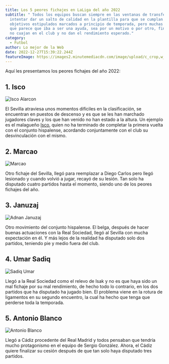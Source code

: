 ```yaml
---
title: Los 5 peores fichajes en LaLiga del año 2022
subtitle: " Todos los equipos buscan siempre en las ventanas de transferencia el
  intentar dar un salto de calidad en la plantilla para que se cumplan los
  objetivos estipulados marcados a principio de temporada, pero muchas veces, lo
  que parece que iba a ser una ayuda, sea por un motivo o por otro, finalmente
  no cuajan en el club y no dan el rendimiento esperado."
category:
  - Futbol
author: Lo mejor de la Web
date: 2022-12-27T15:39:22.244Z
featureImage: https://images2.minutemediacdn.com/image/upload/c_crop,w_4000,h_2250,x_0,y_157/c_fill,w_1080,ar_16:9,f_auto,q_auto,g_auto/images%2FGettyImages%2Fmmsport%2F90min_es_international_web%2F01gn9x9hy3b2q78q44dg.jpg
---
```

Aquí les presentamos los peores fichajes del año 2022:

## 1. Isco

![Isco Alarcon](https://images2.minutemediacdn.com/image/upload/c_crop,w_1023,h_682,x_0,y_0/c_fill,w_720,ar_3:2,f_auto,q_auto,g_auto/images/GettyImages/mmsport/90min_es_international_web/01gn9wkyn5yq1spaqhy1.jpg "Isco Alarcon")

El Sevilla atraviesa unos momentos difíciles en la clasificación, se encuentran en puestos de descenso y es que se les han marchado jugadores claves y los que han venido no han estado a la altura. Un ejemplo es el malagueño [Isco](https://www.90min.com/es/players/isco), quien no ha terminado de completar la primera vuelta con el conjunto hispalense, acordando conjuntamente con el club su desvinculación con el mismo.

## 2. Marcao

![Marcao](https://images2.minutemediacdn.com/image/upload/c_crop,w_1024,h_576,x_0,y_49/c_fill,w_720,ar_16:9,f_auto,q_auto,g_auto/images/GettyImages/mmsport/90min_es_international_web/01gn9wnwzcjn3f09h842.jpg "Marcao")

Otro fichaje del Sevilla, llegó para reemplazar a Diego Carlos pero llegó lesionado y cuando volvió a jugar, recayó de su lesión. Tan solo ha disputado cuatro partidos hasta el momento, siendo uno de los peores fichajes del año.

## 3. Januzaj

![Adnan Januzaj](https://images2.minutemediacdn.com/image/upload/c_crop,w_731,h_487,x_0,y_0/c_fill,w_720,ar_3:2,f_auto,q_auto,g_auto/images/GettyImages/mmsport/90min_es_international_web/01gn9wtx7m1jcjqhf1t9.jpg "Adnan Januzaj")

Otro movimiento del conjunto hispalense. El belga, después de hacer buenas actuaciones con la Real Sociedad, llegó al Sevilla con mucha expectación en él. Y más lejos de la realidad ha disputado solo dos partidos, teniendo pie y medio fuera del club.

## 4. Umar Sadiq

![Sadiq Umar](https://images2.minutemediacdn.com/image/upload/c_crop,w_819,h_460,x_0,y_32/c_fill,w_720,ar_16:9,f_auto,q_auto,g_auto/images/GettyImages/mmsport/90min_es_international_web/01gn9x22w7hpw6gevr6r.jpg "Sadiq Umar")

Llegó a la Real Sociedad como el relevo de Isak y no es que haya sido un mal fichaje por su mal rendimiento, de hecho todo lo contrario, en los dos partidos que ha disputado ha jugado bien. El problema viene en la rotura de ligamentos en su segundo encuentro, la cual ha hecho que tenga que perderse toda la temporada.

## 5. Antonio Blanco

![Antonio Blanco](https://images2.minutemediacdn.com/image/upload/c_crop,w_1023,h_682,x_0,y_0/c_fill,w_720,ar_3:2,f_auto,q_auto,g_auto/images/GettyImages/mmsport/90min_es_international_web/01gn9x6z17wed3c33jrq.jpg "Antonio Blanco")



Llegó a Cádiz procedente del Real Madrid y todos pensaban que tendría mucho protagonismo en el equipo de Sergio González. Ahora, el Cádiz quiere finalizar su cesión después de que tan solo haya disputado tres partidos.